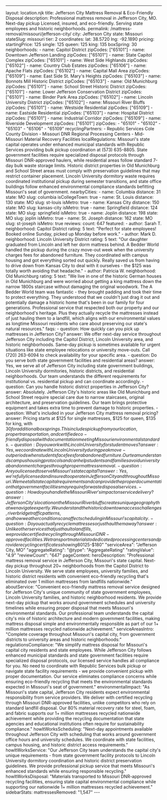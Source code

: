 ---
layout: location.njk
title: Jefferson City Mattress Removal & Eco-Friendly Disposal
description: Professional mattress removal in Jefferson City, MO. Next-day pickup Licensed, insured, and eco-friendly. Serving state employees and historic neighborhoods.
permalink: /mattress-removal/missouri/jefferson-city/
city: Jefferson City state: Missouri stateSlug: missouri tier: 2 coordinates: lat: 38.5720 lng: -92.1890 pricing: startingPrice: 125 single: 125 queen: 125 king: 135 boxSpring: 30 neighborhoods: - name: Capitol District zipCodes: ["65101"] - name: Downtown Jefferson Landing zipCodes: ["65101"] - name: State Capitol Complex zipCodes: ["65101"] - name: West Side Highlands zipCodes: ["65102"] - name: Country Club Estates zipCodes: ["65106"] - name: Apache Flats zipCodes: ["65102"] - name: Capital Mall Area zipCodes: ["65109"] - name: East Side St. Mary's Heights zipCodes: ["65103"] - name: Bonnots Mill Historic District zipCodes: ["65103"] - name: Old Munichburg zipCodes: ["65101"] - name: School Street Historic District zipCodes: ["65101"] - name: Lower Jefferson Conservation District zipCodes: ["65101"] - name: Binder Park Area zipCodes: ["65102"] - name: Lincoln University District zipCodes: ["65102"] - name: Missouri River Bluffs zipCodes: ["65101"] - name: Westside Residential zipCodes: ["65109"] - name: Eastside Residential zipCodes: ["65103"] - name: Hospital District zipCodes: ["65101"] - name: Industrial Corridor zipCodes: ["65109"] - name: Riverside Development zipCodes: ["65101"] zipCodes: - "65101" - "65102" - "65103" - "65106" - "65109" recyclingPartners: - Republic Services Cole County Division - Missouri DNR Regional Processing Centers - Mid-Missouri Material Recovery Facilities localRegulations: Missouri's state capital operates under enhanced municipal standards with Republic Services providing bulk pickup coordination at (573) 635-8805. State government facilities require specialized disposal protocols through Missouri DNR-approved haulers, while residential areas follow standard 7-day bulk waste storage limits. Historic district properties in Old Munichburg and School Street areas must comply with preservation guidelines that may restrict container placement. Lincoln University dormitory waste requires coordinated institutional pickup during semester transitions, and state office buildings follow enhanced environmental compliance standards befitting Missouri's seat of government. nearbyCities: - name: Columbia distance: 31 state: MO slug: columbia isCollegeTown: true - name: St. Louis distance: 130 state: MO slug: st-louis isMetro: true - name: Kansas City distance: 150 state: MO slug: kansas-city isMetro: true - name: Springfield distance: 124 state: MO slug: springfield isMetro: true - name: Joplin distance: 198 state: MO slug: joplin isMetro: true - name: St. Joseph distance: 162 state: MO slug: st-joseph isMetro: true reviews: count: 647 featured: - author: Sarah T. neighborhood: Capitol District rating: 5 text: "Perfect for state employees! Booked online Sunday, picked up Monday before work." - author: Mark D. neighborhood: Lincoln University District rating: 5 text: "Our daughter graduated from Lincoln and left her dorm mattress behind. A Bedder World handled the pickup during the crazy move-out week when the university charges fees for abandoned furniture. They coordinated with campus housing and got everything sorted out quickly. Really saved us from having to drive down from Kansas City to deal with it ourselves - the $125 was totally worth avoiding that headache." - author: Patricia W. neighborhood: Old Munichburg rating: 5 text: "We live in one of the historic German houses in Old Munichburg and were worried about getting a king mattress down the narrow 1800s staircase without damaging the original woodwork. The A Bedder World team was fantastic - they brought padding and took their time to protect everything. They understood that we couldn't just drag it out and potentially damage a historic home that's been in our family for four generations. Professional service that respected both our property and our neighborhood's heritage. Plus they actually recycle the mattresses instead of just hauling them to a landfill, which aligns with our environmental values as longtime Missouri residents who care about preserving our state's natural resources." faqs: - question: How quickly can you pick up mattresses in Jefferson City? answer: We offer next-day service throughout Jefferson City including the Capitol District, Lincoln University area, and historic neighborhoods. Same-day pickup is sometimes available for urgent situations like state employee relocations or university move-outs. Call (720) 263-6094 to check availability for your specific area. - question: Do you serve both state government facilities and residential areas? answer: Yes, we serve all of Jefferson City including state government buildings, Lincoln University dormitories, historic districts, and residential neighborhoods. Our team understands the different requirements for institutional vs. residential pickup and can coordinate accordingly. - question: Can you handle historic district properties in Jefferson City? answer: Absolutely. Jefferson City's historic areas like Old Munichburg and School Street require special care due to narrow staircases, original architecture, and preservation guidelines. Our team brings protective equipment and takes extra time to prevent damage to historic properties. - question: What's included in your Jefferson City mattress removal pricing? answer: Pricing starts at $125 for single mattresses, $125 for queen, $135 for king, with $30 for additional box springs. This includes pickup from your location, proper transportation, and certified eco-friendly disposal with documentation meeting Missouri environmental standards. - question: Do you work with Lincoln University for student moves? answer: Yes, we coordinate with Lincoln University during peak move-out periods when students face fees for abandoned furniture. Our team understands campus housing protocols and can help students and families avoid university abandonment charges through proper mattress removal. - question: Are you licensed to serve Missouri's state capital? answer: Yes, we're fully licensed and insured to operate in Jefferson City and throughout Missouri. We meet all state capital requirements and can provide the proper documentation that government facilities may require for waste disposal services. - question: How do you handle the Missouri River's impact on service delivery? answer: Jefferson City's location on the Missouri River bluffs creates unique geography that we navigate expertly. We understand the historic downtown access challenges, river bridge traffic patterns, and how weather conditions can affect scheduling in Missouri's capital city. - question: Do you actually recycle mattresses or just haul them away? answer: Unlike other services that just haul to landfills, we provide certified recycling through Missouri DNR-approved facilities. We transport materials to dedicated processing centers and provide recycling certificates showing 80% material recovery, supporting our 1+ million mattresses recycled nationwide while meeting the environmental standards expected in Missouri's state capital. schema: "@context": "https://schema.org" "@type": "LocalBusiness" "name": "A Bedder World Jefferson City" "address": "@type": "PostalAddress" "addressLocality": "Jefferson City" "addressRegion": "MO" "addressCountry": "US" "geo": "@type": "GeoCoordinates" "latitude": 38.5720 "longitude": -92.1890 "telephone": "720-263-6094" "url": "//mattress-removal/missouri/jefferson-city/" "priceRange": "$125-$180" "serviceArea": "Jefferson City, MO" "aggregateRating": "@type": "AggregateRating" "ratingValue": "4.9" "reviewCount": "647" pageContent: heroDescription: "Professional mattress removal service in Jefferson City, Missouri's state capital. Next-day pickup throughout 20+ neighborhoods from the Capitol District to Lincoln University. We serve state employees, university families, and historic district residents with convenient eco-friendly recycling that's eliminated over 1 million mattresses from landfills nationwide." aboutService: "Convenient eco-friendly mattress removal service designed for Jefferson City's unique community of state government employees, Lincoln University families, and historic neighborhood residents. We provide next-day pickup that works around government schedules and university timelines while ensuring proper disposal that meets Missouri's environmental standards. Our professional team understands the capital city's mix of historic architecture and modern government facilities, making mattress disposal simple and environmentally responsible as part of our 1+ million mattresses recycled nationwide achievement." serviceAreasIntro: "Complete coverage throughout Missouri's capital city, from government districts to university areas and historic neighborhoods:" regulationsCompliance: "We simplify mattress disposal for Missouri's capital city residents and state employees. While Jefferson City follows enhanced municipal standards and state government facilities require specialized disposal protocols, our licensed service handles all compliance for you. No need to coordinate with Republic Services bulk pickup or navigate state facility requirements - we provide convenient pickup with proper documentation. Our service eliminates compliance concerns while ensuring eco-friendly recycling that meets the environmental standards expected in Missouri's seat of government." environmentalImpact: "As Missouri's state capital, Jefferson City residents expect environmental responsibility from service providers. We deliver with certified recycling through Missouri DNR-approved facilities, unlike competitors who rely on standard landfill disposal. Our 80% material recovery rate for steel, foam, and fabric supports our 1+ million mattresses recycled nationwide achievement while providing the recycling documentation that state agencies and educational institutions often require for sustainability compliance." howItWorksScheduling: "Next-day appointments available throughout Jefferson City with scheduling that works around government office hours and university schedules. We coordinate with state facilities, campus housing, and historic district access requirements." howItWorksService: "Our Jefferson City team understands the capital city's unique requirements - from state government facility protocols to Lincoln University dormitory coordination and historic district preservation guidelines. We provide professional pickup service that meets Missouri's enhanced standards while ensuring responsible recycling." howItWorksDisposal: "Materials transported to Missouri DNR-approved recycling facilities, ensuring state capital environmental compliance while supporting our nationwide 1+ million mattresses recycled achievement." sidebarStats: mattressesRemoved: "1,547" ---